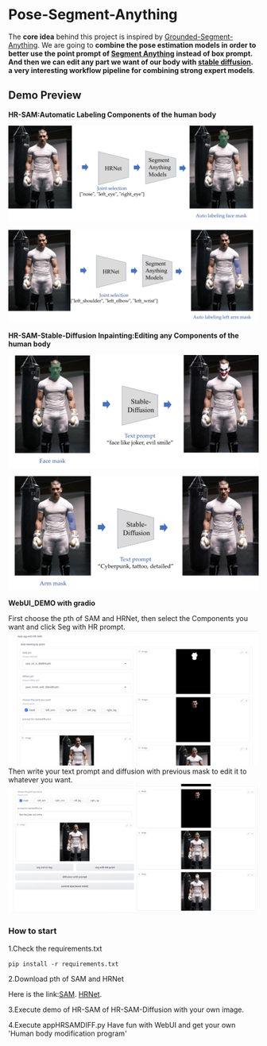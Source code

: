 # Pose-Segment-Anything
The **core idea** behind this project is inspired by [Grounded-Segment-Anything](https://github.com/IDEA-Research/Grounded-Segment-Anything). We are going to **combine the pose estimation models in order to better use the point prompt of [Segment Anything](https://github.com/facebookresearch/segment-anything) instead of box prompt. And then we can edit any part we want of our body with [stable diffusion](https://github.com/CompVis/stable-diffusion). a very interesting workflow pipeline for combining strong expert models**.

## Demo Preview
**HR-SAM:Automatic Labeling Components of the human body**

![](assets/workflow1.png)

![](assets/workflow2.png)

**HR-SAM-Stable-Diffusion Inpainting:Editing any Components of the human body**

![](assets/workflow3.png)

![](assets/workflow4.png)

**WebUI_DEMO with gradio**

First choose the pth of SAM and HRNet, then select the Components you want and click Seg with HR prompt.
![](assets/workflow5.png)
Then write your text prompt and diffusion with previous mask to edit it to whatever you want.
![](assets/workflow6.png)


### How to start

1.Check the requirements.txt
```
pip install -r requirements.txt 
```
2.Download pth of SAM and HRNet

Here is the link:[SAM](https://dl.fbaipublicfiles.com/segment_anything/sam_vit_h_4b8939.pth). [HRNet](https://drive.google.com/file/d/1UoJhTtjHNByZSm96W3yFTfU5upJnsKiS/view).

3.Execute demo of HR-SAM of HR-SAM-Diffusion with your own image.

4.Execute appHRSAMDIFF.py Have fun with WebUI and get your own 'Human body modification program'

